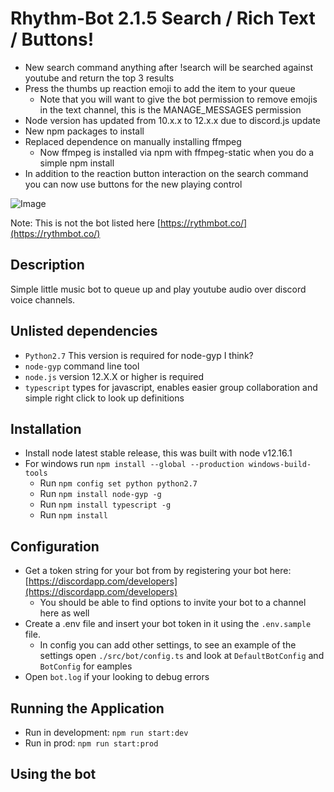 # Rhythm-Bot 2.1.5 Search / Rich Text / Buttons!
- New search command anything after !search will be searched against youtube and return the top 3 results
- Press the thumbs up reaction emoji to add the item to your queue
    - Note that you will want to give the bot permission to remove emojis in the text channel, this is the MANAGE_MESSAGES permission
- Node version has updated from 10.x.x to 12.x.x due to discord.js update
- New npm packages to install
- Replaced dependence on manually installing ffmpeg
    - Now ffmpeg is installed via npm with ffmpeg-static when you do a simple npm install
- In addition to the reaction button interaction on the search command you can now use buttons for the new playing control

![Image](https://imgur.com/B2xLVgU.png)

Note: This is not the bot listed here [https://rythmbot.co/](https://rythmbot.co/)

## Description

Simple little music bot to queue up and play youtube audio over discord voice channels.

## Unlisted dependencies

- `Python2.7` This version is required for node-gyp I think?
- `node-gyp` command line tool
- `node.js` version 12.X.X or higher is required
- `typescript` types for javascript, enables easier group collaboration and simple right click to look up definitions

## Installation

- Install node latest stable release, this was built with node v12.16.1
- For windows run `npm install --global --production windows-build-tools`
    - Run `npm config set python python2.7`
    - Run `npm install node-gyp -g`
    - Run `npm install typescript -g`
    - Run `npm install`

## Configuration

- Get a token string for your bot from by registering your bot here: [https://discordapp.com/developers](https://discordapp.com/developers)
    - You should be able to find options to invite your bot to a channel here as well
- Create a .env file and insert your bot token in it using the `.env.sample` file.
    - In config you can add other settings, to see an example of the settings open `./src/bot/config.ts` and look at `DefaultBotConfig` and `BotConfig` for eamples
- Open `bot.log` if your looking to debug errors

## Running the Application

- Run in development: `npm run start:dev`
- Run in prod: `npm run start:prod`

## Using the bot
